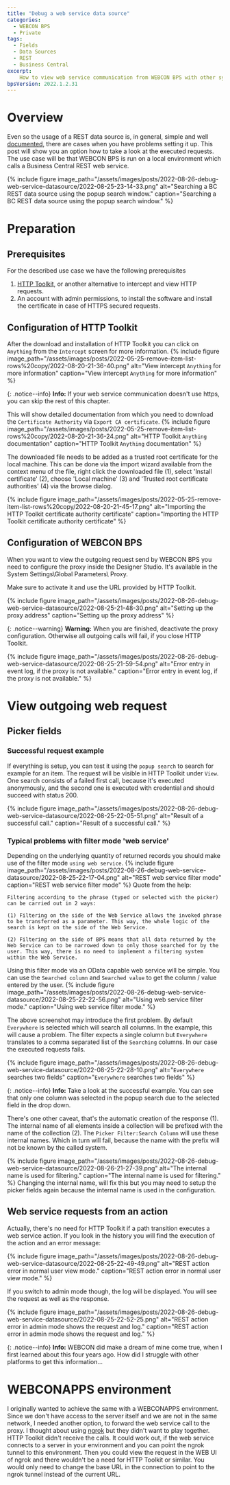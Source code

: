 ```yaml
---
title: "Debug a web service data source"
categories:
  - WEBCON BPS 
  - Private 
tags:
  - Fields
  - Data Sources
  - REST
  - Business Central
excerpt:
    How to view web service communication from WEBCON BPS with other systems. Using Business Central as an example with a data source using filter mode 'web service' and solving two typical errors.
bpsVersion: 2022.1.2.31
---
```


# Overview  
Even so the usage of a REST data source is, in general, simple and well [documented](https://community.webcon.com/posts/post/rest-data-sources/173), there are cases when you have problems setting it up. This post will show you an option how to take a look at the executed requests. The use case will be that WEBCON BPS is run on a local environment which calls a Business Central REST web service. 

{% include figure image_path="/assets/images/posts/2022-08-26-debug-web-service-datasource/2022-08-25-23-14-33.png" alt="Searching a BC REST data source using the popup search window." caption="Searching a BC REST data source using the popup search window." %}
# Preparation
## Prerequisites
For the described use case we have the following prerequisites


1. [HTTP Toolkit](https://httptoolkit.tech/), or another alternative to  intercept and view HTTP requests.
2. An account with admin permissions, to install the software and install the certificate in case of HTTPS secured requests.

## Configuration of HTTP Toolkit
After the download and installation of HTTP Toolkit you can click on  `Anything` from the `Intercept` screen for more information. 
{% include figure image_path="/assets/images/posts/2022-05-25-remove-item-list-rows%20copy/2022-08-20-21-36-40.png" alt="View intercept `Anything` for more information" caption="View intercept `Anything` for more information" %}


{: .notice--info}
**Info:** If your web service communication doesn't use https, you can skip the rest of this chapter.

This will show detailed documentation from which you need to download the `Certificate Authority` via `Export CA certificate`. 
{% include figure image_path="/assets/images/posts/2022-05-25-remove-item-list-rows%20copy/2022-08-20-21-36-24.png" alt="HTTP Toolkit `Anything` documentation" caption="HTTP Toolkit `Anything` documentation" %}

The downloaded file needs to be added as a trusted root certificate for the local machine. This can be done via the import wizard available from the context menu of the file, right click the downloaded file (1), select 'Install certificate' (2), choose 'Local machine' (3) and 'Trusted root certificate authorities' (4) via the browse dialog.

{% include figure image_path="/assets/images/posts/2022-05-25-remove-item-list-rows%20copy/2022-08-20-21-45-17.png" alt="Importing the HTTP Toolkit certificate authority certificate" caption="Importing the HTTP Toolkit certificate authority certificate" %}

## Configuration of WEBCON BPS
When you want to view the outgoing request send by WEBCON BPS you need to configure the proxy inside the Designer Studio. It's available in the System Settings\Global Parameters\ Proxy.

Make sure to activate it and use the URL provided by HTTP Toolkit.

{% include figure image_path="/assets/images/posts/2022-08-26-debug-web-service-datasource/2022-08-25-21-48-30.png" alt="Setting up the proxy address" caption="Setting up the proxy address" %}

{: .notice--warning}
**Warning:** When you are finished, deactivate the proxy configuration. Otherwise all outgoing calls will fail, if you close HTTP Toolkit.

{% include figure image_path="/assets/images/posts/2022-08-26-debug-web-service-datasource/2022-08-25-21-59-54.png" alt="Error entry in event log, if the proxy is not available." caption="Error entry in event log, if the proxy is not available." %}

# View outgoing web request
## Picker fields
### Successful request example
If everything is setup, you can test it using the  `popup search` to search for example for an item. The request will be visible in HTTP Toolkit under `View`. One search consists of a failed first call, because it's executed anonymously, and the second one is executed with credential and should succeed with status 200.

{% include figure image_path="/assets/images/posts/2022-08-26-debug-web-service-datasource/2022-08-25-22-05-51.png" alt="Result of a successful call." caption="Result of a successful call." %}

### Typical problems with filter mode 'web service'
Depending on the underlying quantity of returned records you should make use of the filter mode `using web service`.
{% include figure image_path="/assets/images/posts/2022-08-26-debug-web-service-datasource/2022-08-25-22-17-04.png" alt="REST web service filter mode" caption="REST web service filter mode" %}
Quote from the help:
```
Filtering according to the phrase (typed or selected with the picker) can be carried out in 2 ways: 
 
(1) Filtering on the side of the Web Service allows the invoked phrase to be transferred as a parameter. This way, the whole logic of the search is kept on the side of the Web Service.
 
(2) Filtering on the side of BPS means that all data returned by the Web Service can to be narrowed down to only those searched for by the user. This way, there is no need to implement a filtering system within the Web Service. 
```

Using this filter mode via an OData capable web service will be simple. You can use the `Searched column` and `Searched value` to get the column / value entered by the user.
{% include figure image_path="/assets/images/posts/2022-08-26-debug-web-service-datasource/2022-08-25-22-22-56.png" alt="Using web service filter mode." caption="Using web service filter mode." %}

The above screenshot may introduce the first problem. By default `Everywhere` is selected which will search all columns. In the example, this will cause a problem. The filter expects a single column but `Everywhere` translates to a comma separated list of the `Searching`  columns. In our case the executed requests fails.

{% include figure image_path="/assets/images/posts/2022-08-26-debug-web-service-datasource/2022-08-25-22-28-10.png" alt="`Everywhere` searches two fields" caption="`Everywhere` searches two fields" %}

{: .notice--info}
**Info:** Take a look at the successful example. You can see that only one column was selected in the popup search due to the selected field in the drop down.

There's one other caveat, that's the automatic creation of the response (1). The internal name of all elements inside a collection will be prefixed with the name of the collection (2). The `Picker Filter:Search Column` will use these internal names. Which in turn will fail, because the name with the prefix will not be known by the called system.

{% include figure image_path="/assets/images/posts/2022-08-26-debug-web-service-datasource/2022-08-26-21-27-39.png" alt="The internal name is used for filtering." caption="The internal name is used for filtering." %}
Changing the internal name, will fix this but you may need to setup the picker fields again because the internal name is used in the configuration.


## Web service requests from an action
Actually, there's no need for HTTP Toolkit if a path transition executes a web service action.
If you look in the history you will find the execution of the action and an error message:

{% include figure image_path="/assets/images/posts/2022-08-26-debug-web-service-datasource/2022-08-25-22-49-49.png" alt="REST action error in normal user view mode." caption="REST action error in normal user view mode." %}

If you switch to admin mode though, the log will be displayed. You will see the request as well as the response. 

{% include figure image_path="/assets/images/posts/2022-08-26-debug-web-service-datasource/2022-08-25-22-52-25.png" alt="REST action error in admin mode shows the request and log." caption="REST action error in admin mode shows the request and log." %}

{: .notice--info}
**Info:** WEBCON did make a dream of mine come true, when I first learned about this four years ago. How did I struggle with other platforms to get this information... 




# WEBCONAPPS environment
I originally wanted to achieve the same with a WEBCONAPPS environment. Since we don't have access to the server itself and we are not in the same network, I needed another option, to forward the web service call to the proxy. I thought about using [ngrok](https://ngrok.com/docs/getting-started) but  they didn't want to play together. HTTP Toolkit didn't receive the calls. It could work out, if the web service connects to a server in your environment and you can point the ngrok tunnel to this environment. Then you could view the request in the WEB UI of ngrok and there wouldn't be a need for HTTP Toolkit or similar. You would only need to change the base URL in the connection to point to the ngrok tunnel instead of the current URL.

